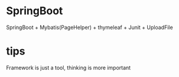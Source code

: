 # SpringBoot
SpringBoot + Mybatis(PageHelper) + thymeleaf + Junit + UploadFile
# tips
Framework is just a tool, thinking is more important
